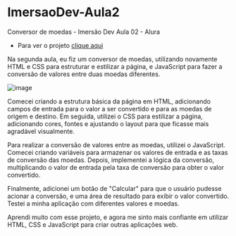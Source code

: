 # ImersaoDev-Aula2
Conversor de moedas - Imersão Dev Aula 02 - Alura

- Para ver o projeto <a href="https://mayaraplaza.github.io/ImersaoDev-FrontEnd/ImersaoDev-aula02/">clique aqui</a>

Na segunda aula, eu fiz um conversor de moedas, utilizando novamente HTML e CSS para estruturar e estilizar a página, e JavaScript para fazer a conversão de valores entre duas moedas diferentes.

![image](https://user-images.githubusercontent.com/74818185/232243580-ee599531-4dfd-4d8c-a049-2ae54e1d858a.png)

Comecei criando a estrutura básica da página em HTML, adicionando campos de entrada para o valor a ser convertido e para as moedas de origem e destino. Em seguida, utilizei o CSS para estilizar a página, adicionando cores, fontes e ajustando o layout para que ficasse mais agradável visualmente.

Para realizar a conversão de valores entre as moedas, utilizei o JavaScript. Comecei criando variáveis para armazenar os valores de entrada e as taxas de conversão das moedas. Depois, implementei a lógica da conversão, multiplicando o valor de entrada pela taxa de conversão para obter o valor convertido.

Finalmente, adicionei um botão de "Calcular" para que o usuário pudesse acionar a conversão, e uma área de resultado para exibir o valor convertido. Testei a minha aplicação com diferentes valores e moedas.

Aprendi muito com esse projeto, e agora me sinto mais confiante em utilizar HTML, CSS e JavaScript para criar outras aplicações web.
